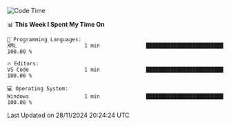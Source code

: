 
<!--START_SECTION:waka-->
![Code Time](http://img.shields.io/badge/Code%20Time-729%20hrs%2047%20mins-blue)

📊 **This Week I Spent My Time On** 

```text
💬 Programming Languages: 
XML                      1 min               █████████████████████████   100.00 % 

🔥 Editors: 
VS Code                  1 min               █████████████████████████   100.00 % 

💻 Operating System: 
Windows                  1 min               █████████████████████████   100.00 % 
```


 Last Updated on 28/11/2024 20:24:24 UTC
<!--END_SECTION:waka-->
